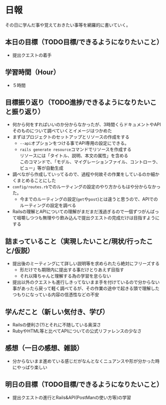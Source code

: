 # 日報
その日に学んだ事や覚えておきたい事等を網羅的に書いていく。
## 本日の目標（TODO目標/できるようになりたいこと）
- 提出クエストの着手
## 学習時間（Hour）
- ５時間
## 目標振り返り（TODO進捗/できるようになりたいこと振り返り）
- 何から何をすればいいのか分からなかったが、3時間くらドキュメントやAPIそのものについて調べていくとイメージはつかめた
- まずはプロジェクトのセットアップとリソースの作成をする
  - `--api`オプションをつける事でAPI専用の設定にできる。
  - `rails generate resource`コマンドでリソースを作成する   
    リソースには「タイトル、説明、本文の属性」を含める    
    このコマンドで、「モデル、マイグレーションファイル、コントローラ、ビュー」等が自動生成
- 調べながら作成していってるので、過程や何故その作業をしているのか細かくまとめることにした
- `config/routes.rb`でのルーティングの設定のやり方からもはや分からなかった。
  - 今までのルーティングの設定(`get`や`post`)とは違うと思うので、APIでのルーティングの設定を調べる
- Railsの理解とAPIについての理解がまだまだ浅過ぎるので一個ずつがんばって咀嚼しつつも無理やり飲み込んで提出クエストの完成だけは目指すようにする
## 詰まっていること（実現したいこと/現状/行ったこと/仮説）
- 提出後のミーティングにて詳しい説明等を求められたら絶対にフリーズする
  - 形だけでも期限内に提出する事だけとりあえず目指す
  - それ以降ちゃんと理解する為の学習を怠らない
- 提出以外のクエストも進行しきってないまま手を付けているので分からない事があったら戻って軽く調べてるが、その作業の途中で起きる頭で理解したつもりになっている内容の信憑性などの不安
## 学んだこと（新しい気付き、学び）
- Railsの便利さ(?)とそれに不随している奥深さ
- RubyやHTML等と比べてAPIについての公式リファレンスの少なさ
## 感想（一日の感想、雑談）
- 分からないまま進めている感じだがなんとなくニュアンスや形が分かった時にやっぱり楽しい
## 明日の目標（TODO目標/できるようになりたいこと）
- 提出クエストの進行とRails&API(PostManの使い方等)の学習